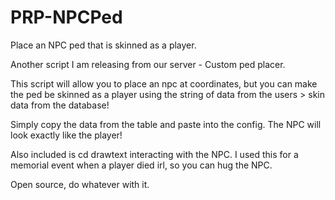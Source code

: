 # PRP-NPCPed
Place an NPC ped that is skinned as a player.

Another script I am releasing from our server - Custom ped placer.

This script will allow you to place an npc at coordinates, but you can make the ped be skinned as a player using the string of data from the users > skin data from the database!

Simply copy the data from the table and paste into the config. The NPC will look exactly like the player!

Also included is cd drawtext interacting with the NPC. I used this for a memorial event when a player died irl, so you can hug the NPC.

Open source, do whatever with it.
